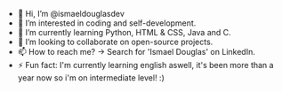 - 👋 Hi, I’m @ismaeldouglasdev
- 👀 I’m interested in coding and self-development.
- 🌱 I’m currently learning Python, HTML & CSS, Java and C.
- 💞️ I’m looking to collaborate on open-source projects.
- 📫 How to reach me? -> Search for 'Ismael Douglas' on LinkedIn.
- ⚡ Fun fact: I'm currently learning english aswell, it's been more than a year now so i'm on intermediate level! :) 
